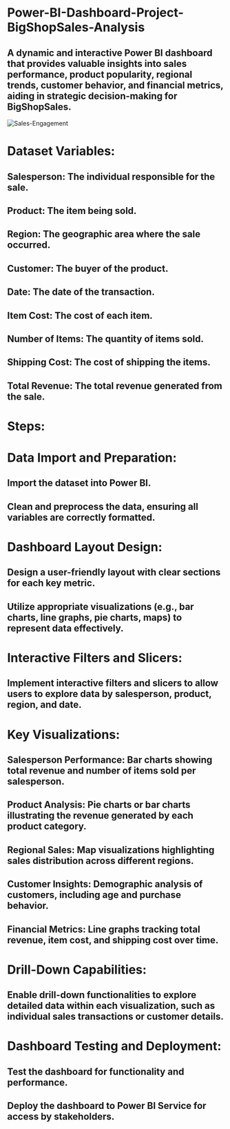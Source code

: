 # Power-BI-Dashboard-Project-BigShopSales-Analysis
## A dynamic and interactive Power BI dashboard that provides valuable insights into sales performance, product popularity, regional trends, customer behavior, and financial metrics, aiding in strategic decision-making for BigShopSales.
![Sales-Engagement](https://github.com/Shankarrai2171/Power-BI-Dashboard-Project-BigShopSales-Analysis/assets/164284515/003610b4-9c3b-4aeb-b5a9-c71253c4e03e)

# Dataset Variables:

## Salesperson: The individual responsible for the sale.
## Product: The item being sold.
## Region: The geographic area where the sale occurred.
## Customer: The buyer of the product.
## Date: The date of the transaction.
## Item Cost: The cost of each item.
## Number of Items: The quantity of items sold.
## Shipping Cost: The cost of shipping the items.
## Total Revenue: The total revenue generated from the sale.

# Steps:

# Data Import and Preparation:
## Import the dataset into Power BI.
## Clean and preprocess the data, ensuring all variables are correctly formatted.

# Dashboard Layout Design:
## Design a user-friendly layout with clear sections for each key metric.
## Utilize appropriate visualizations (e.g., bar charts, line graphs, pie charts, maps) to represent data effectively.

# Interactive Filters and Slicers:
## Implement interactive filters and slicers to allow users to explore data by salesperson, product, region, and date.

# Key Visualizations:
## Salesperson Performance: Bar charts showing total revenue and number of items sold per salesperson.
## Product Analysis: Pie charts or bar charts illustrating the revenue generated by each product category.
## Regional Sales: Map visualizations highlighting sales distribution across different regions.
## Customer Insights: Demographic analysis of customers, including age and purchase behavior.
## Financial Metrics: Line graphs tracking total revenue, item cost, and shipping cost over time.

# Drill-Down Capabilities:
## Enable drill-down functionalities to explore detailed data within each visualization, such as individual sales transactions or customer details.

# Dashboard Testing and Deployment:
## Test the dashboard for functionality and performance.
## Deploy the dashboard to Power BI Service for access by stakeholders.
